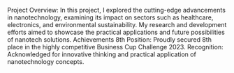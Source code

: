 Project Overview:
In this project, I explored the cutting-edge advancements in nanotechnology, examining its impact on sectors such as healthcare, electronics, and environmental sustainability. My research and development efforts aimed to showcase the practical applications and future possibilities of nanotech solutions.
Achievements
8th Position: Proudly secured 8th place in the highly competitive Business Cup Challenge 2023.
Recognition: Acknowledged for innovative thinking and practical application of nanotechnology concepts.
